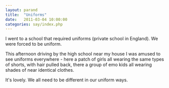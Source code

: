 ```yaml
---
layout: parand
title:  "Uniforms"
date:   2011-03-04 10:00:00
categories: say/index.php
---
```

I went to a school that required uniforms \(private school in England\). We were forced to be uniform.

This afternoon driving by the high school near my house I was amused to see uniforms everywhere - here a patch of girls all wearing the same types of shorts, with hair pulled back, there a group of emo kids all wearing shades of near identical clothes.

It's lovely. We all need to be different in our uniform ways.
